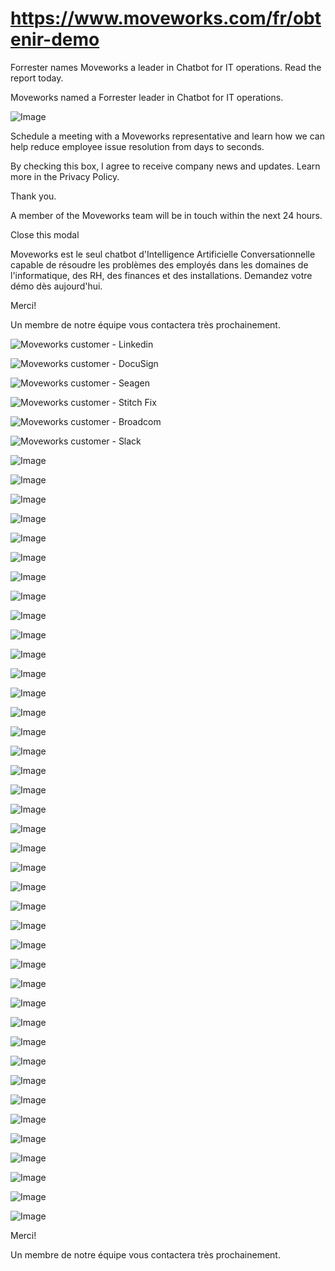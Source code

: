 # https://www.moveworks.com/fr/obtenir-demo

Forrester names Moveworks a leader in Chatbot for IT operations. Read the report today.

Moveworks named a Forrester leader in Chatbot for IT operations. 

![Image](https://www.moveworks.com/hubfs/img/site/qr-demo.png)

Schedule a meeting with a Moveworks representative and learn how we can help reduce employee issue resolution from days to seconds.

By checking this box, I agree to receive company news and updates. Learn more in the Privacy Policy.

Thank you.

A member of the Moveworks team will be in touch within the next 24 hours.



  Close this modal
  


Moveworks est le seul chatbot d'Intelligence Artificielle Conversationnelle capable de résoudre les problèmes des employés dans les domaines de l'informatique, des RH, des finances et des installations. Demandez votre démo dès aujourd'hui.

Merci!

Un membre de notre équipe vous contactera très prochainement.

![Moveworks customer - Linkedin](https://www.moveworks.com/hubfs/img/clients/logos/sized/linkedin.svg?noresize)

![Moveworks customer - DocuSign](https://www.moveworks.com/hubfs/docusign-1.svg?noresize)

![Moveworks customer - Seagen](https://www.moveworks.com/hubfs/seagen_color.svg?noresize)

![Moveworks customer - Stitch Fix](https://www.moveworks.com/hubfs/img/clients/logos/sized/stitch-fix.svg?noresize)

![Moveworks customer - Broadcom](https://www.moveworks.com/hubfs/img/clients/logos/sized/broadcom.svg?noresize)

![Moveworks customer - Slack](https://www.moveworks.com/hubfs/img/clients/logos/sized/slack.svg?noresize)

![Image](https://www.moveworks.ai/hubfs/img/integrations/mark-only/freshservice-1.svg)

![Image](https://www.moveworks.ai/hubfs/img/integrations/mark-only/google-drive-logo.svg)

![Image](https://www.moveworks.ai/hubfs/img/integrations/mark-only/GoogleHangoutsChat.png)

![Image](https://www.moveworks.ai/hubfs/guru-icon.png)

![Image](https://www.moveworks.com/hubfs/img/integrations/mark-only/jamf.svg)

![Image](https://www.moveworks.ai/hubfs/img/integrations/mark-only/Jira_IconOnly.svg)

![Image](https://www.moveworks.ai/hubfs/img/integrations/mark-only/microsoft-windows-22.svg)

![Image](https://www.moveworks.ai/hubfs/img/integrations/mark-only/microsoft-exchange-bug.svg)

![Image](https://www.moveworks.ai/hubfs/img/integrations/mark-only/microsoft-sytem-center.svg)

![Image](https://www.moveworks.ai/hubfs/img/integrations/mark-only/microsoft-teams.svg)

![Image](https://www.moveworks.ai/hubfs/img/integrations/mark-only/microsoft-office-365.svg)

![Image](https://www.moveworks.ai/hubfs/img/integrations/mark-only/officespace-logo-bug.svg)

![Image](https://www.moveworks.com/hubfs/img/integrations/mark-only/okta.svg)

![Image](https://www.moveworks.ai/hubfs/img/integrations/mark-only/sailpoint-bug.svg)

![Image](https://www.moveworks.ai/hubfs/img/integrations/mark-only/microsoft-sharepoint-bug.svg)

![Image](https://www.moveworks.ai/hubfs/img/integrations/mark-only/skype.svg)

![Image](https://www.moveworks.ai/hubfs/img/integrations/mark-only/slack-bug-1.svg)

![Image](https://www.moveworks.ai/hubfs/img/integrations/mark-only/symantec-bug.svg)

![Image](https://www.moveworks.ai/hubfs/img/integrations/mark-only/workato-icon.svg)

![Image](https://www.moveworks.ai/hubfs/zendesk.svg)

![Image](https://www.moveworks.ai/hubfs/img/integrations/mark-only/freshservice-1.svg)

![Image](https://www.moveworks.ai/hubfs/img/integrations/mark-only/google-drive-logo.svg)

![Image](https://www.moveworks.ai/hubfs/img/integrations/mark-only/GoogleHangoutsChat.png)

![Image](https://www.moveworks.ai/hubfs/guru-icon.png)

![Image](https://www.moveworks.com/hubfs/img/integrations/mark-only/jamf.svg)

![Image](https://www.moveworks.ai/hubfs/img/integrations/mark-only/Jira_IconOnly.svg)

![Image](https://www.moveworks.ai/hubfs/img/integrations/mark-only/microsoft-windows-22.svg)

![Image](https://www.moveworks.ai/hubfs/img/integrations/mark-only/microsoft-exchange-bug.svg)

![Image](https://www.moveworks.ai/hubfs/img/integrations/mark-only/microsoft-sytem-center.svg)

![Image](https://www.moveworks.ai/hubfs/img/integrations/mark-only/microsoft-teams.svg)

![Image](https://www.moveworks.ai/hubfs/img/integrations/mark-only/microsoft-office-365.svg)

![Image](https://www.moveworks.ai/hubfs/img/integrations/mark-only/officespace-logo-bug.svg)

![Image](https://www.moveworks.com/hubfs/img/integrations/mark-only/okta.svg)

![Image](https://www.moveworks.ai/hubfs/img/integrations/mark-only/sailpoint-bug.svg)

![Image](https://www.moveworks.ai/hubfs/img/integrations/mark-only/microsoft-sharepoint-bug.svg)

![Image](https://www.moveworks.ai/hubfs/img/integrations/mark-only/skype.svg)

![Image](https://www.moveworks.ai/hubfs/img/integrations/mark-only/slack-bug-1.svg)

![Image](https://www.moveworks.ai/hubfs/img/integrations/mark-only/symantec-bug.svg)

![Image](https://www.moveworks.ai/hubfs/img/integrations/mark-only/workato-icon.svg)

![Image](https://www.moveworks.ai/hubfs/zendesk.svg)

Merci!

Un membre de notre équipe vous contactera très prochainement.

